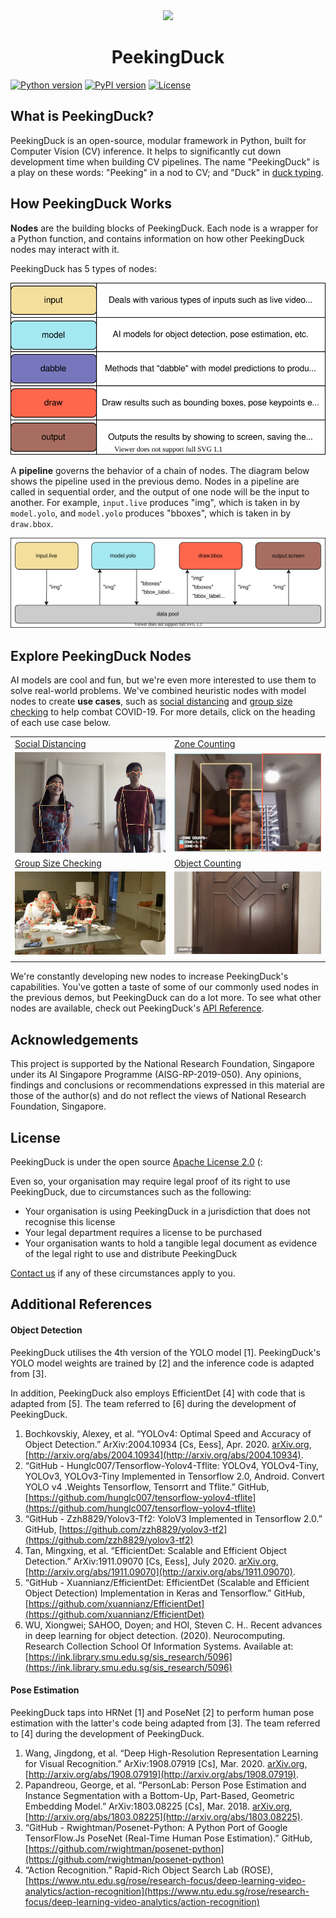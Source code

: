 <div align="center">
    <img src="https://raw.githubusercontent.com/aimakerspace/PeekingDuck/dev/images/readme/peekingduck.png" width="30%">
    <h1>PeekingDuck</h1>
</div>

[![Python version](https://img.shields.io/badge/python-3.6%20%7C%203.7%20%7C%203.8-blue.svg)](https://pypi.org/project/peekingduck/)
[![PyPI version](https://badge.fury.io/py/peekingduck.svg)](https://pypi.org/project/peekingduck/)
[![License](https://img.shields.io/badge/license-Apache%202.0-blue.svg)](LICENSE)

## What is PeekingDuck?

PeekingDuck is an open-source, modular framework in Python, built for Computer Vision (CV) inference. It helps to significantly cut down development time when building CV pipelines. The name "PeekingDuck" is a play on these words: "Peeking" in a nod to CV; and "Duck" in [duck typing](https://en.wikipedia.org/wiki/Duck_typing).



## How PeekingDuck Works

**Nodes** are the building blocks of PeekingDuck. Each node is a wrapper for a Python function, and contains information on how other PeekingDuck nodes may interact with it.

PeekingDuck has 5 types of nodes:

<img src="https://raw.githubusercontent.com/aimakerspace/PeekingDuck/dev/diagrams/node_types.drawio.svg">

A **pipeline** governs the behavior of a chain of nodes. The diagram below shows the pipeline used in the previous demo. Nodes in a pipeline are called in sequential order, and the output of one node will be the input to another. For example, `input.live` produces "img", which is taken in by `model.yolo`, and `model.yolo` produces "bboxes", which is taken in by `draw.bbox`.

<img src="https://raw.githubusercontent.com/aimakerspace/PeekingDuck/dev/diagrams/yolo_demo.drawio.svg">



## Explore PeekingDuck Nodes

AI models are cool and fun, but we're even more interested to use them to solve real-world problems. We've combined heuristic nodes with model nodes to create **use cases**, such as [social distancing](https://aisingapore.org/2020/06/hp-social-distancing/) and [group size checking](https://aisingapore.org/2021/05/covid-19-stay-vigilant-with-group-size-checker/) to help combat COVID-19. For more details, click on the heading of each use case below.

| | |
|-|-|
| [Social Distancing](docs/source/use_cases/social_distancing.md) | [Zone Counting](docs/source/use_cases/zone_counting.md) |
|<img src="https://raw.githubusercontent.com/aimakerspace/PeekingDuck/dev/images/readme/social_distancing.gif" width="100%"> |<img src="https://raw.githubusercontent.com/aimakerspace/PeekingDuck/dev/images/readme/zone_counting.gif" width="100%">|
| [Group Size Checking](docs/source/use_cases/group_size_checking.md) | [Object Counting](docs/source/use_cases/object_counting.md) |
|<img src="https://raw.githubusercontent.com/aimakerspace/PeekingDuck/dev/images/readme/group_size_check_2.gif" width="100%">|<img src="https://raw.githubusercontent.com/aimakerspace/PeekingDuck/dev/images/readme/object_counting.gif" width="100%"> |
| | |

We're constantly developing new nodes to increase PeekingDuck's capabilities. You've gotten a taste of some of our commonly used nodes in the previous demos, but PeekingDuck can do a lot more. To see what other nodes are available, check out PeekingDuck's [API Reference](/peekingduck.pipeline.nodes).


## Acknowledgements

This project is supported by the National Research Foundation, Singapore under its AI Singapore Programme (AISG-RP-2019-050). Any opinions, findings and conclusions or recommendations expressed in this material are those of the author(s) and do not reflect the views of National Research Foundation, Singapore.

## License

PeekingDuck is under the open source [Apache License 2.0](LICENSE) (:

Even so, your organisation may require legal proof of its right to use PeekingDuck, due to circumstances such as the following:
- Your organisation is using PeekingDuck in a jurisdiction that does not recognise this license
- Your legal department requires a license to be purchased
- Your organisation wants to hold a tangible legal document as evidence of the legal right to use and distribute PeekingDuck

[Contact us](https://aisingapore.org/home/contact/) if any of these circumstances apply to you.


## Additional References
#### Object Detection

PeekingDuck utilises the 4th version of the YOLO model [1]. PeekingDuck's YOLO model weights are trained by [2] and the inference code is adapted from [3].

In addition, PeekingDuck also employs EfficientDet [4] with code that is adapted from [5]. The team referred to [6] during the development of PeekingDuck.

1. Bochkovskiy, Alexey, et al. “YOLOv4: Optimal Speed and Accuracy of Object Detection.” ArXiv:2004.10934 [Cs, Eess], Apr. 2020. [arXiv.org](http://arxiv.org/), [http://arxiv.org/abs/2004.10934](http://arxiv.org/abs/2004.10934).
2. “GitHub - Hunglc007/Tensorflow-Yolov4-Tflite: YOLOv4, YOLOv4-Tiny, YOLOv3, YOLOv3-Tiny Implemented in Tensorflow 2.0, Android. Convert YOLO v4 .Weights Tensorflow, Tensorrt and Tflite.” GitHub, [https://github.com/hunglc007/tensorflow-yolov4-tflite](https://github.com/hunglc007/tensorflow-yolov4-tflite)
3. “GitHub - Zzh8829/Yolov3-Tf2: YoloV3 Implemented in Tensorflow 2.0.” GitHub, [https://github.com/zzh8829/yolov3-tf2](https://github.com/zzh8829/yolov3-tf2)
4. Tan, Mingxing, et al. “EfficientDet: Scalable and Efficient Object Detection.” ArXiv:1911.09070 [Cs, Eess], July 2020. [arXiv.org](http://arxiv.org/), [http://arxiv.org/abs/1911.09070](http://arxiv.org/abs/1911.09070).
5. “GitHub - Xuannianz/EfficientDet: EfficientDet (Scalable and Efficient Object Detection) Implementation in Keras and Tensorflow.” GitHub, [https://github.com/xuannianz/EfficientDet](https://github.com/xuannianz/EfficientDet)
6. WU, Xiongwei; SAHOO, Doyen; and HOI, Steven C. H.. Recent advances in deep learning for object detection. (2020). Neurocomputing. Research Collection School Of Information Systems.
   Available at: [https://ink.library.smu.edu.sg/sis_research/5096](https://ink.library.smu.edu.sg/sis_research/5096)

#### Pose Estimation

PeekingDuck taps into HRNet [1] and PoseNet [2] to perform human pose estimation with the latter's code being adapted from [3]. The team referred to [4] during the development of PeekingDuck.

1. Wang, Jingdong, et al. “Deep High-Resolution Representation Learning for Visual Recognition.” ArXiv:1908.07919 [Cs], Mar. 2020. [arXiv.org](http://arxiv.org/), [http://arxiv.org/abs/1908.07919](http://arxiv.org/abs/1908.07919).
2. Papandreou, George, et al. “PersonLab: Person Pose Estimation and Instance Segmentation with a Bottom-Up, Part-Based, Geometric Embedding Model.” ArXiv:1803.08225 [Cs], Mar. 2018. [arXiv.org](http://arxiv.org/), [http://arxiv.org/abs/1803.08225](http://arxiv.org/abs/1803.08225).
3. “GitHub - Rwightman/Posenet-Python: A Python Port of Google TensorFlow.Js PoseNet (Real-Time Human Pose Estimation).” GitHub, [https://github.com/rwightman/posenet-python](https://github.com/rwightman/posenet-python)
4. “Action Recognition.” Rapid-Rich Object Search Lab (ROSE), [https://www.ntu.edu.sg/rose/research-focus/deep-learning-video-analytics/action-recognition](https://www.ntu.edu.sg/rose/research-focus/deep-learning-video-analytics/action-recognition)